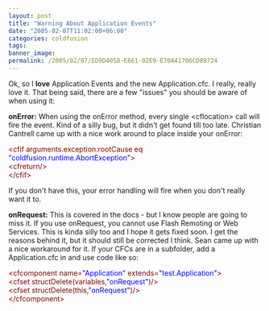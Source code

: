 ```yaml
---
layout: post
title: "Warning About Application Events"
date: "2005-02-07T11:02:00+06:00"
categories: coldfusion 
tags: 
banner_image: 
permalink: /2005/02/07/ED9D4058-E661-02E9-E70A41706CD89724
---
```


Ok, so I <b>love</b> Application Events and the new Application.cfc. I really, really love it. That being said, there are a few "issues" you should be aware of when using it:

<b>onError:</b> When using the onError method, every single &lt;cflocation&gt; call will fire the event. Kind of a silly bug, but it didn't get found till too  late. Christian Cantrell came up with a nice work around to place inside your onError:

<div class="code"><FONT COLOR=MAROON>&lt;cfif arguments.exception.rootCause eq <FONT COLOR=BLUE>"coldfusion.runtime.AbortException"</FONT>&gt;</FONT><br>
    <FONT COLOR=MAROON>&lt;cfreturn/&gt;</FONT><br>
<FONT COLOR=MAROON>&lt;/cfif&gt;</FONT></div>

If you don't have this, your error handling will fire when you don't really want it to. 

<b>onRequest:</b> This is covered in the docs - but I know people are going to miss it. If you use onRequest, you cannot use Flash Remoting or Web Services. This is kinda silly too and I hope it gets fixed soon. I get the reasons behind it, but it should still be corrected I think. Sean came up with a nice workaround for it. If your CFCs are in a subfolder, add a Application.cfc in and use code like so:

<div class="code"><FONT COLOR=MAROON>&lt;cfcomponent name=<FONT COLOR=BLUE>"Application"</FONT> extends=<FONT COLOR=BLUE>"test.Application"</FONT>&gt;</FONT><br>
<FONT COLOR=MAROON>&lt;cfset structDelete(variables,<FONT COLOR=BLUE>"onRequest"</FONT>)/&gt;</FONT><br>
<FONT COLOR=MAROON>&lt;cfset structDelete(this,<FONT COLOR=BLUE>"onRequest"</FONT>)/&gt;</FONT><br>
<FONT COLOR=MAROON>&lt;/cfcomponent&gt;</FONT></div>